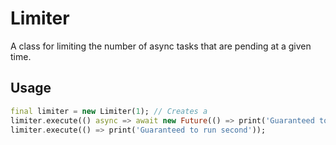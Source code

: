 # Limiter

A class for limiting the number of async tasks that are pending at a given
time.

## Usage
```Dart
final limiter = new Limiter(1); // Creates a
limiter.execute(() async => await new Future(() => print('Guaranteed to run first')));
limiter.execute(() => print('Guaranteed to run second'));
```